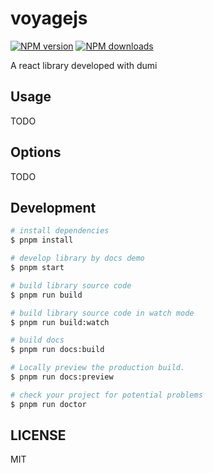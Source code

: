 # voyagejs

[![NPM version](https://img.shields.io/npm/v/voyagejs.svg?style=flat)](https://npmjs.org/package/voyagejs)
[![NPM downloads](http://img.shields.io/npm/dm/voyagejs.svg?style=flat)](https://npmjs.org/package/voyagejs)

A react library developed with dumi

## Usage

TODO

## Options

TODO

## Development

```bash
# install dependencies
$ pnpm install

# develop library by docs demo
$ pnpm start

# build library source code
$ pnpm run build

# build library source code in watch mode
$ pnpm run build:watch

# build docs
$ pnpm run docs:build

# Locally preview the production build.
$ pnpm run docs:preview

# check your project for potential problems
$ pnpm run doctor
```

## LICENSE

MIT
